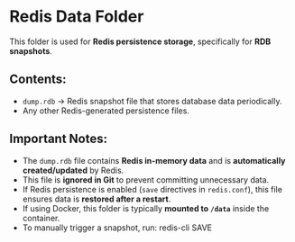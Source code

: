 # Redis Data Folder

This folder is used for **Redis persistence storage**, specifically for **RDB snapshots**.

## Contents:
- `dump.rdb` → Redis snapshot file that stores database data periodically.
- Any other Redis-generated persistence files.

## Important Notes:
- The `dump.rdb` file contains **Redis in-memory data** and is **automatically created/updated** by Redis.
- This file is **ignored in Git** to prevent committing unnecessary data.
- If Redis persistence is enabled (`save` directives in `redis.conf`), this file ensures data is **restored after a restart**.
- If using Docker, this folder is typically **mounted to `/data`** inside the container.
- To manually trigger a snapshot, run: redis-cli SAVE
